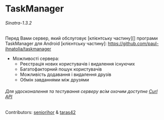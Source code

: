 # TaskManager

###### Sinatra-1.3.2

Перед Вами сервер, який обслуговує [клієнтську частину][] програми TaskManager для Android
[клієнтську частину]: https://github.com/paul-ihnatolia/taskmanager

*   Можливості сервера:
    *   Реєстрація нових користувачів і видалення існуючих
    *   Багатофакторний пошук користувачів
    *   Можливість додавання і видалення друзів
    *   Обмін завданнями між друзями

###### Для удосконалення та тестування серверу всім охочим доступне [Curl API](/seniorihor/task_manager/blob/master/curl.api)

Contributors: [seniorihor](https://github.com/seniorihor) & [taras42](https://github.com/taras42)
